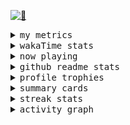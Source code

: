 [![🐙](https://hits.seeyoufarm.com/api/count/incr/badge.svg?url=https%3A%2F%2Fgithub.com%2Fktnkk%2Fhit-counter&count_bg=%23070707&title_bg=%23070707&icon=&icon_color=%23E7E7E7&title=visitors&edge_flat=true)](https://hits.seeyoufarm.com)

<details>
  <summary> <samp>my metrics</samp></summary>
  
  <br>
  
 ![🐳](https://github.com/kkhys/kkhys/blob/main/github-metrics.svg)
  
  ***
</details>

<details>
  <summary> <samp>wakaTime stats</samp></summary>
  
  <br>
  
<!--START_SECTION:waka-->
![Code Time](http://img.shields.io/badge/Code%20Time-2%2C918%20hrs%2026%20mins-blue)

**🐱 My GitHub Data** 

> 📦 5.0 MB Used in GitHub's Storage 
 > 
> 🏆 845 Contributions in the Year 2024
 > 
> 💼 Opted to Hire
 > 
> 📜 9 Public Repositories 
 > 
> 🔑 23 Private Repositories 
 > 
**I'm an Early 🐤** 

```text
🌞 Morning                5643 commits        ████████░░░░░░░░░░░░░░░░░   31.13 % 
🌆 Daytime                4519 commits        ██████░░░░░░░░░░░░░░░░░░░   24.93 % 
🌃 Evening                6444 commits        █████████░░░░░░░░░░░░░░░░   35.55 % 
🌙 Night                  1519 commits        ██░░░░░░░░░░░░░░░░░░░░░░░   08.38 % 
```
📅 **I'm Most Productive on Tuesday** 

```text
Monday                   2784 commits        ████░░░░░░░░░░░░░░░░░░░░░   15.36 % 
Tuesday                  2917 commits        ████░░░░░░░░░░░░░░░░░░░░░   16.09 % 
Wednesday                2511 commits        ███░░░░░░░░░░░░░░░░░░░░░░   13.85 % 
Thursday                 2475 commits        ███░░░░░░░░░░░░░░░░░░░░░░   13.66 % 
Friday                   2627 commits        ████░░░░░░░░░░░░░░░░░░░░░   14.49 % 
Saturday                 2242 commits        ███░░░░░░░░░░░░░░░░░░░░░░   12.37 % 
Sunday                   2569 commits        ████░░░░░░░░░░░░░░░░░░░░░   14.17 % 
```


📊 **This Week I Spent My Time On** 

```text
🕑︎ Time Zone: Asia/Tokyo

💬 Programming Languages: 
Other                    35 hrs 39 mins      ████████████░░░░░░░░░░░░░   48.10 % 
TypeScript               16 hrs 36 mins      ██████░░░░░░░░░░░░░░░░░░░   22.39 % 
Java                     15 hrs 53 mins      █████░░░░░░░░░░░░░░░░░░░░   21.43 % 
MDX                      1 hr 55 mins        █░░░░░░░░░░░░░░░░░░░░░░░░   02.59 % 
SQL                      1 hr 9 mins         ░░░░░░░░░░░░░░░░░░░░░░░░░   01.56 % 

🔥 Editors: 
Chrome                   35 hrs 43 mins      ████████████░░░░░░░░░░░░░   48.20 % 
Intellijidea             35 hrs 35 mins      ████████████░░░░░░░░░░░░░   48.01 % 
WebStorm                 2 hrs 44 mins       █░░░░░░░░░░░░░░░░░░░░░░░░   03.70 % 
DataGrip                 3 mins              ░░░░░░░░░░░░░░░░░░░░░░░░░   00.09 % 

💻 Operating System: 
Mac                      74 hrs 7 mins       █████████████████████████   100.00 % 
```


 Last Updated on 2024/03/15 18:35:48 UTC
<!--END_SECTION:waka-->
  
  ***
</details>


<details>
  <summary> <samp>now playing</samp></summary>
  
  <br>
 
 [![🐟](https://spotify-github-profile.vercel.app/api/view?uid=31ryofms4dnv7mrohhepo4c4zgqu&cover_image=true&theme=default&show_offline=false&background_color=121212&bar_color=53b14f&bar_color_cover=false)](https://open.spotify.com/user/31ryofms4dnv7mrohhepo4c4zgqu)
  
  ***
</details>

<details>
  <summary> <samp>github readme stats</samp></summary>
  
  <br>
  
 <p align="left"> 
  <img alt="🐠" src="https://github-readme-stats.vercel.app/api?username=kkhys&count_private=true&show_icons=true&theme=dark&include_all_commits=true" />
  <img alt="🐟" src="https://github-readme-stats.vercel.app/api/top-langs/?username=kkhys&layout=compact&theme=dark&langs_count=10&hide=HTML,CSS,SCSS" />
</p>
  
  ***
</details>

<details>
  <summary> <samp>profile trophies</samp></summary>
  
  <br>
  
  [![🐬](https://github-profile-trophy.vercel.app/?username=kkhys&rank=SECRET,SSS,SS,S,AAA,AA,A&theme=darkhub&row=1&margin-w=10&no-bg=true)](https://github.com/ryo-ma/github-profile-trophy)
  
  ***
</details>

<details>
  <summary> <samp>summary cards</samp></summary>
  
  <br>
  
  ![🐋](https://github-profile-summary-cards.vercel.app/api/cards/profile-details?username=kkhys&theme=github_dark)
  ![🦑](https://github-profile-summary-cards.vercel.app/api/cards/repos-per-language?username=kkhys&theme=github_dark)
  ![🦭](https://github-profile-summary-cards.vercel.app/api/cards/most-commit-language?username=kkhys&theme=github_dark)
  ![🦀](https://github-profile-summary-cards.vercel.app/api/cards/stats?username=kkhys&theme=github_dark)
  ![🦈](https://github-profile-summary-cards.vercel.app/api/cards/productive-time?username=kkhys&theme=github_dark)
  
  ***
</details>

<details>
  <summary> <samp>streak stats</samp></summary>
  
  <br>
  
  [![🐠](http://github-readme-streak-stats.herokuapp.com?user=kkhys&theme=dark)](https://git.io/streak-stats)
  
  ***
</details>

<details>
  <summary> <samp>activity graph</samp></summary>
  
  <br>
  
  [![🐡](https://github-readme-activity-graph.vercel.app/graph?username=kkhys&theme=xcode)](https://github.com/ashutosh00710/github-readme-activity-graph)
  
  ***
</details>
